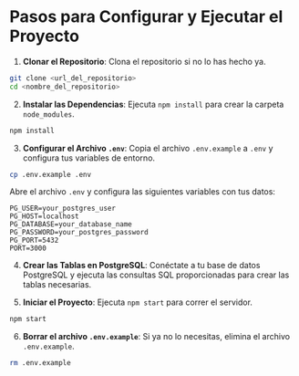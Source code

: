 # Pasos para Configurar y Ejecutar el Proyecto

1. **Clonar el Repositorio**: Clona el repositorio si no lo has hecho ya.

```bash
git clone <url_del_repositorio>
cd <nombre_del_repositorio>
```

2. **Instalar las Dependencias**: Ejecuta `npm install` para crear la carpeta `node_modules`.

```bash
npm install
```

3. **Configurar el Archivo `.env`**: Copia el archivo `.env.example` a `.env` y configura tus variables de entorno.

```bash
cp .env.example .env
```

Abre el archivo `.env` y configura las siguientes variables con tus datos:

```env
PG_USER=your_postgres_user
PG_HOST=localhost
PG_DATABASE=your_database_name
PG_PASSWORD=your_postgres_password
PG_PORT=5432
PORT=3000
```

4. **Crear las Tablas en PostgreSQL**: Conéctate a tu base de datos PostgreSQL y ejecuta las consultas SQL proporcionadas para crear las tablas necesarias.

5. **Iniciar el Proyecto**: Ejecuta `npm start` para correr el servidor.

```bash
npm start
```

6. **Borrar el archivo `.env.example`**: Si ya no lo necesitas, elimina el archivo `.env.example`.

```bash
rm .env.example
```
